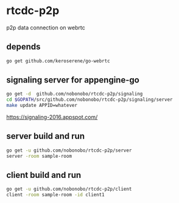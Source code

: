 # rtcdc-p2p
p2p data connection on webrtc

## depends

```sh
go get github.com/keroserene/go-webrtc
```

## signaling server for appengine-go
```sh
go get -d  github.com/nobonobo/rtcdc-p2p/signaling
cd $GOPATH/src/github.com/nobonobo/rtcdc-p2p/signaling/server
make update APPID=whatever
```

https://signaling-2016.appspot.com/

## server build and run

```sh
go get -u github.com/nobonobo/rtcdc-p2p/server
server -room sample-room
```

## client build and run

```sh
go get -u github.com/nobonobo/rtcdc-p2p/client
client -room sample-room -id client1
```
